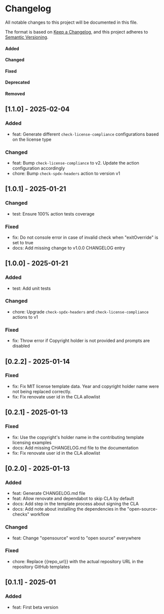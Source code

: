 # Changelog

All notable changes to this project will be documented in this file.

The format is based on [Keep a Changelog](https://keepachangelog.com/en/1.0.0/),
and this project adheres to [Semantic Versioning](https://semver.org/spec/v2.0.0.html).

#### Added
#### Changed
#### Fixed
#### Deprecated
#### Removed

## [1.1.0] - 2025-02-04

### Added

* feat: Generate different `check-license-compliance` configurations based on the license type

### Changed

* feat: Bump `check-license-compliance` to v2. Update the action configuration accordingly
* chore: Bump `check-spdx-headers` action to version v1

## [1.0.1] - 2025-01-21

### Changed

* test: Ensure 100% action tests coverage

### Fixed

* fix: Do not console error in case of invalid check when "exitOverride" is set to true
* docs: Add missing change to v1.0.0 CHANGELOG entry

## [1.0.0] - 2025-01-21

### Added

* test: Add unit tests

### Changed

* chore: Upgrade `check-spdx-headers` and `check-license-compliance` actions to v1

### Fixed

* fix: Throw error if Copyright holder is not provided and prompts are disabled

## [0.2.2] - 2025-01-14

### Fixed

* fix: Fix MIT license template data. Year and copyright holder name were not being replaced correctly.
* fix: Fix renovate user id in the CLA allowlist

## [0.2.1] - 2025-01-13

### Fixed

* fix: Use the copyright's holder name in the contributing template licensing examples
* docs: Add missing CHANGELOG.md file to the documentation
* fix: Fix renovate user id in the CLA allowlist

## [0.2.0] - 2025-01-13

### Added

* feat: Generate CHANGELOG.md file
* feat: Allow renovate and dependabot to skip CLA by default
* docs: Add step in the template process about signing the CLA
* docs: Add note about installing the dependencies in the "open-source-checks" workflow

### Changed

* feat: Change "opensource" word to "open source" everywhere

### Fixed

* chore: Replace {{repo_url}} with the actual repository URL in the repository GitHub templates

## [0.1.1] - 2025-01

### Added

* feat: First beta version
